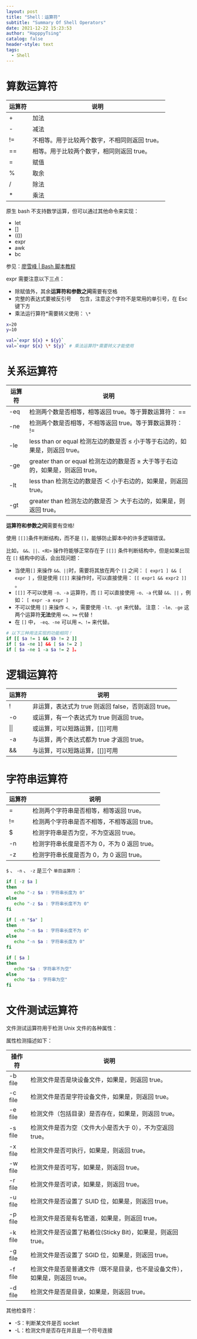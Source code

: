 ```yaml
---
layout: post
title: "Shell：运算符"
subtitle: "Summary Of Shell Operators"
date: 2021-12-22 15:23:53
author: "HapppyTsing"
catalog: false
header-style: text
tags:
  - Shell
---
```


# 算数运算符

| 运算符 | 说明                                          |
| ------ | --------------------------------------------- |
| +      | 加法                                          |
| -      | 减法                                          |
| !=     | 不相等。用于比较两个数字，不相同则返回 true。 |
| ==     | 相等。用于比较两个数字，相同则返回 true。     |
| =      | 赋值                                          |
| %      | 取余                                          |
| /      | 除法                                          |
| \*     | 乘法                                          |

原生 bash 不支持数学运算，但可以通过其他命令来实现：

- let
- []
- (())
- expr
- awk
- bc

参见：[廖雪峰 | Bash 脚本教程](https://wangdoc.com/bash/arithmetic.html)

expr 需要注意以下三点：

- 除赋值外，其余**运算符和参数之间**需要有空格
- 完整的表达式要被反引号  **` `**  包含，注意这个字符不是常用的单引号，在 Esc 键下方
- 乘法运行算符\*需要转义使用： `\*`

```bash
x=20
y=10

val=`expr ${x} + ${y}`
val=`expr ${x} \* ${y}` # 乘法运算符*需要转义才能使用
```

# 关系运算符

| 运算符 | 说明                                                                           |
| ------ | ------------------------------------------------------------------------------ |
| -eq    | 检测两个数是否相等，相等返回 true。等于算数运算符： ==                         |
| -ne    | 检测两个数是否相等，不相等返回 true。等于算数运算符： !=                       |
| -le    | less than or equal 检测左边的数是否 ≤ 小于等于右边的，如果是，则返回 true。    |
| -ge    | greater than or equal 检测左边的数是否 ≥ 大于等于右边的，如果是，则返回 true。 |
| -lt    | less than 检测左边的数是否 ＜ 小于右边的，如果是，则返回 true。                |
| -gt    | greater than 检测左边的数是否 ＞ 大于右边的，如果是，则返回 true。             |

**运算符和参数之间**需要有空格!

使用 `[[]]`条件判断结构，而不是 `[]`，能够防止脚本中的许多逻辑错误。

比如， `&&、||、<和>` 操作符能够正常存在于 `[[]]` 条件判断结构中，但是如果出现在 `[]` 结构中的话，会出现问题：

- 当使用`[]` 来操作 `&&、||`时，需要将其放在两个 `[]` 之间： `[ expr1 ] && [ expr ]` ，但是使用 `[[]]` 来操作时，可以直接使用： `[[ expr1 && expr2 ]]` 。
- `[[]]` 不可以使用 `-o、-a` 运算符，而 `[]` 可以直接使用 `-o、-a` 代替 `&&、||` ，例如： `[ expr -a expr ]`
- 不可以使用 `[]` 来操作 `<、>`，需要使用 `-lt、-gt` 来代替。 注意： `-le、-ge` 这两个运算符**无法**使用 `<=、>=` 代替！
- 在 `[]` 中， `-eq、-ne` 可以用 `=、!=` 来代替。

```bash
# 以下三种用法实现的功能相同！
if [[ $a != 1 && $b != 2 ]]
if [ $a -ne 1] && [ $a != 2 ]
if [ $a -ne 1 -a $a != 2 ]。
```

# 逻辑运算符

| 运算符 | 说明                                                |
| ------ | --------------------------------------------------- |
| !      | 非运算，表达式为 true 则返回 false，否则返回 true。 |
| -o     | 或运算，有一个表达式为 true 则返回 true。           |
| \|\|   | 或运算，可以短路运算，[[]]可用                      |
| -a     | 与运算，两个表达式都为 true 才返回 true。           |
| &&     | 与运算，可以短路运算，[[]]可用                      |

# 字符串运算符

| 运算符 | 说明                                         |
| ------ | -------------------------------------------- |
| =      | 检测两个字符串是否相等，相等返回 true。      |
| !=     | 检测两个字符串是否不相等，不相等返回 true。  |
| $      | 检测字符串是否为空，不为空返回 true。        |
| -n     | 检测字符串长度是否不为 0，不为 0 返回 true。 |
| -z     | 检测字符串长度是否为 0，为 0 返回 true。     |

`$` 、 `-n` 、 `-z` 是三个 `单目运算符` ：

```bash
if [ -z $a ]
then
   echo "-z $a : 字符串长度为 0"
else
   echo "-z $a : 字符串长度不为 0"
fi

if [ -n "$a" ]
then
   echo "-n $a : 字符串长度不为 0"
else
   echo "-n $a : 字符串长度为 0"
fi

if [ $a ]
then
   echo "$a : 字符串不为空"
else
   echo "$a : 字符串为空"
fi
```

# 文件测试运算符

文件测试运算符用于检测 Unix 文件的各种属性：

属性检测描述如下：

| 操作符  | 说明                                                                        |
| ------- | --------------------------------------------------------------------------- |
| -b file | 检测文件是否是块设备文件，如果是，则返回 true。                             |
| -c file | 检测文件是否是字符设备文件，如果是，则返回 true。                           |
| -e file | 检测文件（包括目录）是否存在，如果是，则返回 true。                         |
| -s file | 检测文件是否为空（文件大小是否大于 0），不为空返回 true。                   |
| -x file | 检测文件是否可执行，如果是，则返回 true。                                   |
| -w file | 检测文件是否可写，如果是，则返回 true。                                     |
| -r file | 检测文件是否可读，如果是，则返回 true。                                     |
| -u file | 检测文件是否设置了 SUID 位，如果是，则返回 true。                           |
| -p file | 检测文件是否是有名管道，如果是，则返回 true。                               |
| -k file | 检测文件是否设置了粘着位(Sticky Bit)，如果是，则返回 true。                 |
| -g file | 检测文件是否设置了 SGID 位，如果是，则返回 true。                           |
| -f file | 检测文件是否是普通文件（既不是目录，也不是设备文件），如果是，则返回 true。 |
| -d file | 检测文件是否是目录，如果是，则返回 true。                                   |

其他检查符：

- -S：判断某文件是否 socket
- -L：检测文件是否存在并且是一个符号连接
